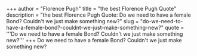 +++
author = "Florence Pugh"
title = "the best Florence Pugh Quote"
description = "the best Florence Pugh Quote: Do we need to have a female Bond? Couldn't we just make something new?"
slug = "do-we-need-to-have-a-female-bond?-couldnt-we-just-make-something-new?"
quote = '''Do we need to have a female Bond? Couldn't we just make something new?'''
+++
Do we need to have a female Bond? Couldn't we just make something new?
